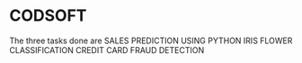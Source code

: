 # CODSOFT
The three tasks done are
SALES PREDICTION USING PYTHON
IRIS FLOWER CLASSIFICATION
CREDIT CARD FRAUD DETECTION

